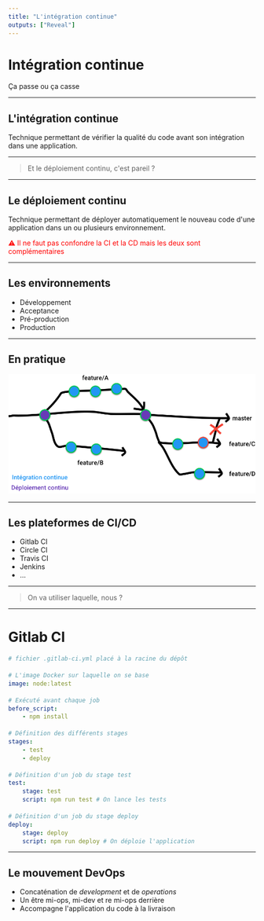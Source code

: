 ```yaml
---
title: "L'intégration continue"
outputs: ["Reveal"]
---
```


# Intégration continue
Ça passe ou ça casse

---

## L'intégration continue

Technique permettant de vérifier la qualité du code avant son intégration dans une application.

---

> Et le déploiement continu, c'est pareil ?

---

## Le déploiement continu

Technique permettant de déployer automatiquement le nouveau code d'une application dans un ou plusieurs environnement.

<p style="color: red;">⚠️ Il ne faut pas confondre la CI et la CD mais les deux sont complémentaires</p>

---

## Les environnements

 * Développement
 * Acceptance
 * Pré-production
 * Production

---

## En pratique

![Gitflow](./gitflow.png)

---

## Les plateformes de CI/CD

 * Gitlab CI
 * Circle CI
 * Travis CI
 * Jenkins
 * ...

---

> On va utiliser laquelle, nous ?

---

# Gitlab CI

```yaml
# fichier .gitlab-ci.yml placé à la racine du dépôt

# L'image Docker sur laquelle on se base
image: node:latest 

# Exécuté avant chaque job
before_script:
    - npm install

# Définition des différents stages
stages:
    - test
    - deploy

# Définition d'un job du stage test
test:
    stage: test
    script: npm run test # On lance les tests

# Définition d'un job du stage deploy
deploy:
    stage: deploy
    script: npm run deploy # On déploie l'application
```

---

## Le mouvement DevOps

 * Concaténation de *development* et de *operations* 
 * Un être mi-ops, mi-dev et re mi-ops derrière
 * Accompagne l'application du code à la livraison

